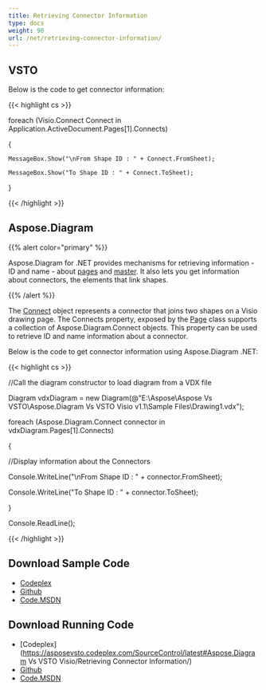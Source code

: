 ```yaml
---
title: Retrieving Connector Information
type: docs
weight: 90
url: /net/retrieving-connector-information/
---
```


## **VSTO**
Below is the code to get connector information:

{{< highlight cs >}}

   foreach (Visio.Connect Connect in Application.ActiveDocument.Pages[1].Connects)

  {

    MessageBox.Show("\nFrom Shape ID : " + Connect.FromSheet);

    MessageBox.Show("To Shape ID : " + Connect.ToSheet);

  }


{{< /highlight >}}
## **Aspose.Diagram**
{{% alert color="primary" %}} 

Aspose.Diagram for .NET provides mechanisms for retrieving information - ID and name - about [pages](/pages/createpage.action?spaceKey=diagramnet&title=Retrieving+Page+Information&linkCreation=true&fromPageId=18354905) and [master](/pages/createpage.action?spaceKey=diagramnet&title=Retrieving+Master+Information&linkCreation=true&fromPageId=18354905). It also lets you get information about connectors, the elements that link shapes.

{{% /alert %}} 

The [Connect](/pages/createpage.action?spaceKey=diagramnet&title=Connect+Class&linkCreation=true&fromPageId=18354905) object represents a connector that joins two shapes on a Visio drawing page. The Connects property, exposed by the [Page](/pages/createpage.action?spaceKey=diagramnet&title=Page+Class&linkCreation=true&fromPageId=18354905) class supports a collection of Aspose.Diagram.Connect objects. This property can be used to retrieve ID and name information about a connector.

Below is the code to get connector information using Aspose.Diagram .NET:

{{< highlight cs >}}

  //Call the diagram constructor to load diagram from a VDX file

 Diagram vdxDiagram = new Diagram(@"E:\Aspose\Aspose Vs VSTO\Aspose.Diagram Vs VSTO Visio v1.1\Sample Files\Drawing1.vdx");

 foreach (Aspose.Diagram.Connect connector in vdxDiagram.Pages[1].Connects)

 {

   //Display information about the Connectors

   Console.WriteLine("\nFrom Shape ID : " + connector.FromSheet);

   Console.WriteLine("To Shape ID : " + connector.ToSheet);

 }

 Console.ReadLine();


{{< /highlight >}}
## **Download Sample Code**
- [Codeplex](https://asposevsto.codeplex.com/releases/view/617141)
- [Github](https://github.com/aspose-diagram/Aspose.Diagram-for-.NET/releases/tag/AsposeDiagramVsVSTOv1.1)
- [Code.MSDN](https://code.msdn.microsoft.com/AsposeDiagram-Vs-VSTO-fb086932)
## **Download Running Code**
- [Codeplex](https://asposevsto.codeplex.com/SourceControl/latest#Aspose.Diagram Vs VSTO Visio/Retrieving Connector Information/)
- [Github](https://github.com/aspose-diagram/Aspose.Diagram-for-.NET/tree/master/Plugins/Aspose.Diagram%20Vs%20VSTO%20Visio/Code%20Comparison%20of%20Common%20Features/Retrieving%20Connector%20Information)
- [Code.MSDN](https://code.msdn.microsoft.com/AsposeDiagram-Vs-VSTO-fb086932/view/SourceCode#content)
